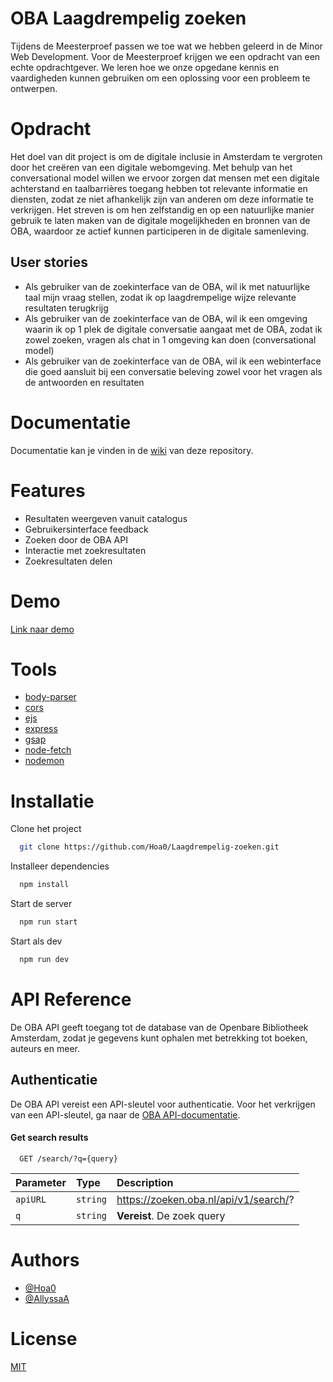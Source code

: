 # OBA Laagdrempelig zoeken


Tijdens de Meesterproef passen we toe wat we hebben geleerd in de Minor Web Development. Voor de Meesterproef krijgen we een opdracht van een echte opdrachtgever. We leren hoe we onze opgedane kennis en vaardigheden kunnen gebruiken om een ​​oplossing voor een probleem te ontwerpen.

# Opdracht
Het doel van dit project is om de digitale inclusie in Amsterdam te vergroten door het creëren van een digitale webomgeving. Met behulp van het conversational model willen we ervoor zorgen dat mensen met een digitale achterstand en taalbarrières toegang hebben tot relevante informatie en diensten, zodat ze niet afhankelijk zijn van anderen om deze informatie te verkrijgen. Het streven is om hen zelfstandig en op een natuurlijke manier gebruik te laten maken van de digitale mogelijkheden en bronnen van de OBA, waardoor ze actief kunnen participeren in de digitale samenleving.

## User stories

- Als gebruiker van de zoekinterface van de OBA, wil ik met natuurlijke taal mijn vraag stellen, zodat ik op laagdrempelige wijze relevante resultaten terugkrijg
- Als gebruiker van de zoekinterface van de OBA, wil ik een omgeving waarin ik op 1 plek de digitale conversatie aangaat met de OBA, zodat ik zowel zoeken, vragen als chat in 1 omgeving kan doen (conversational model)
- Als gebruiker van de zoekinterface van de OBA, wil ik een webinterface die goed aansluit bij een conversatie beleving zowel voor het vragen als de antwoorden en resultaten

# Documentatie

Documentatie kan je vinden in de [wiki](https://github.com/Hoa0/Laagdrempelig-zoeken/wiki/Design-Rationale) van deze repository. 


# Features

- Resultaten weergeven vanuit catalogus
- Gebruikersinterface feedback
- Zoeken door de OBA API
- Interactie met zoekresultaten
- Zoekresultaten delen


# Demo

[Link naar demo](https://laagdrempelig-zoeken.adaptable.app/)

# Tools

- [body-parser](https://www.npmjs.com/package/body-parser)
- [cors](https://www.npmjs.com/package/cors)
- [ejs](https://www.npmjs.com/package/ejs)
- [express](https://www.npmjs.com/package/express)
- [gsap](https://www.npmjs.com/package/gsap)
- [node-fetch](https://www.npmjs.com/package/node-fetch)
- [nodemon](https://www.npmjs.com/package/nodemon)

# Installatie

Clone het project

```bash
  git clone https://github.com/Hoa0/Laagdrempelig-zoeken.git
```

Installeer dependencies

```bash
  npm install
```

Start de server

```bash
  npm run start
```

Start als dev

```bash
  npm run dev
```

# API Reference
De OBA API geeft toegang tot de database van de Openbare Bibliotheek Amsterdam, zodat je gegevens kunt ophalen met betrekking tot boeken, auteurs en meer.

## Authenticatie
De OBA API vereist een API-sleutel voor authenticatie. Voor het verkrijgen van een API-sleutel, ga naar de [OBA API-documentatie](https://zoeken.oba.nl/api/v1/).


#### Get search results

```http
  GET /search/?q={query}
```

| Parameter | Type     | Description                |
| :-------- | :------- | :------------------------- |
| `apiURL` | `string` | https://zoeken.oba.nl/api/v1/search/? |
| `q` | `string` | **Vereist**. De zoek query |


# Authors

- [@Hoa0](https://github.com/Hoa0)
- [@AllyssaA](https://github.com/AllyssaA)


# License

[MIT](https://github.com/Hoa0/Laagdrempelig-zoeken/blob/main/LICENSE)


















